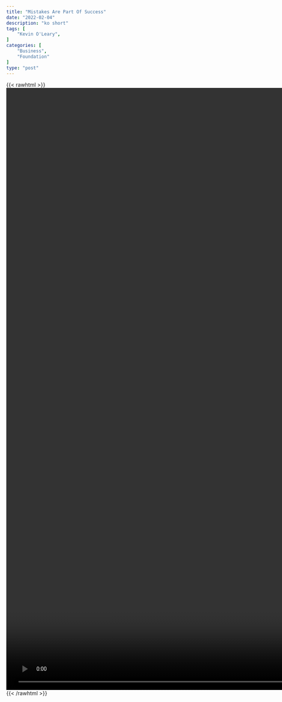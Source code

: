 ```yaml
---
title: "Mistakes Are Part Of Success"
date: "2022-02-04"
description: "ko short"
tags: [
    "Kevin O'Leary",
]
categories: [
    "Business",
    "Foundation"
]
type: "post"
---
```

{{< rawhtml >}}
    <video style="height:40vh;width:auto" overflow="hidden" controls>
        <source src="https://clips.dev00ps.com/Kevin_O_Leary/Mistakes_Are_Part_Of_Being_Successful_-_Kevin_O39_Leary.mp4" type="video/mp4"> 
    </video>
{{< /rawhtml >}}